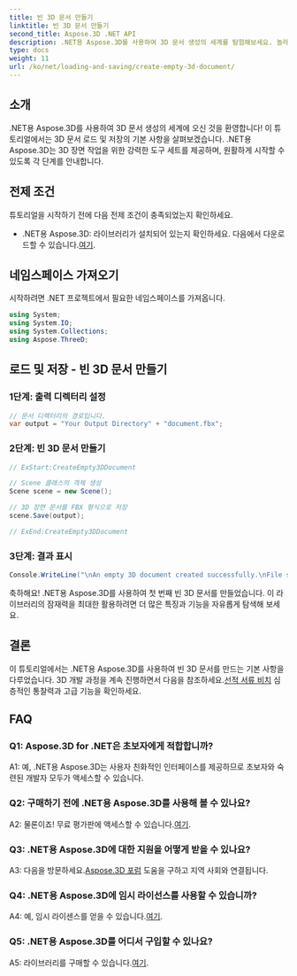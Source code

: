 ```yaml
---
title: 빈 3D 문서 만들기
linktitle: 빈 3D 문서 만들기
second_title: Aspose.3D .NET API
description: .NET용 Aspose.3D를 사용하여 3D 문서 생성의 세계를 탐험해보세요. 놀라운 3D 장면을 손쉽게 생성, 편집 및 저장하세요.
type: docs
weight: 11
url: /ko/net/loading-and-saving/create-empty-3d-document/
---
```

## 소개

.NET용 Aspose.3D를 사용하여 3D 문서 생성의 세계에 오신 것을 환영합니다! 이 튜토리얼에서는 3D 문서 로드 및 저장의 기본 사항을 살펴보겠습니다. .NET용 Aspose.3D는 3D 장면 작업을 위한 강력한 도구 세트를 제공하며, 원활하게 시작할 수 있도록 각 단계를 안내합니다.

## 전제 조건

튜토리얼을 시작하기 전에 다음 전제 조건이 충족되었는지 확인하세요.

-  .NET용 Aspose.3D: 라이브러리가 설치되어 있는지 확인하세요. 다음에서 다운로드할 수 있습니다.[여기](https://releases.aspose.com/3d/net/).

## 네임스페이스 가져오기

시작하려면 .NET 프로젝트에서 필요한 네임스페이스를 가져옵니다.

```csharp
using System;
using System.IO;
using System.Collections;
using Aspose.ThreeD;
```

## 로드 및 저장 - 빈 3D 문서 만들기

### 1단계: 출력 디렉터리 설정

```csharp
// 문서 디렉터리의 경로입니다.
var output = "Your Output Directory" + "document.fbx";
```

### 2단계: 빈 3D 문서 만들기

```csharp
// ExStart:CreateEmpty3DDocument

// Scene 클래스의 객체 생성
Scene scene = new Scene();

// 3D 장면 문서를 FBX 형식으로 저장
scene.Save(output);

// ExEnd:CreateEmpty3DDocument
```

### 3단계: 결과 표시

```csharp
Console.WriteLine("\nAn empty 3D document created successfully.\nFile saved at " + output);
```

축하해요! .NET용 Aspose.3D를 사용하여 첫 번째 빈 3D 문서를 만들었습니다. 이 라이브러리의 잠재력을 최대한 활용하려면 더 많은 특징과 기능을 자유롭게 탐색해 보세요.

## 결론

 이 튜토리얼에서는 .NET용 Aspose.3D를 사용하여 빈 3D 문서를 만드는 기본 사항을 다루었습니다. 3D 개발 과정을 계속 진행하면서 다음을 참조하세요.[선적 서류 비치](https://reference.aspose.com/3d/net/) 심층적인 통찰력과 고급 기능을 확인하세요.

## FAQ

### Q1: Aspose.3D for .NET은 초보자에게 적합합니까?

A1: 예, .NET용 Aspose.3D는 사용자 친화적인 인터페이스를 제공하므로 초보자와 숙련된 개발자 모두가 액세스할 수 있습니다.

### Q2: 구매하기 전에 .NET용 Aspose.3D를 사용해 볼 수 있나요?

 A2: 물론이죠! 무료 평가판에 액세스할 수 있습니다.[여기](https://releases.aspose.com/).

### Q3: .NET용 Aspose.3D에 대한 지원을 어떻게 받을 수 있나요?

 A3: 다음을 방문하세요.[Aspose.3D 포럼](https://forum.aspose.com/c/3d/18) 도움을 구하고 지역 사회와 연결됩니다.

### Q4: .NET용 Aspose.3D에 임시 라이선스를 사용할 수 있습니까?

 A4: 예, 임시 라이센스를 얻을 수 있습니다.[여기](https://purchase.aspose.com/temporary-license/).

### Q5: .NET용 Aspose.3D를 어디서 구입할 수 있나요?

 A5: 라이브러리를 구매할 수 있습니다.[여기](https://purchase.aspose.com/buy).